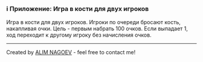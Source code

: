 ### ℹ️ Приложение: Игра в кости для двух игроков

Игра в кости для двух игроков.
Игроки по очереди бросают кость, накапливая очки.
Цель - первым набрать 100 очков.
Если выпадает 1, ход переходит к другому игроку без начисления очков.

-----
Created by [ALIM NAGOEV](https://github.com/nagoev-id) - feel free to contact me!

